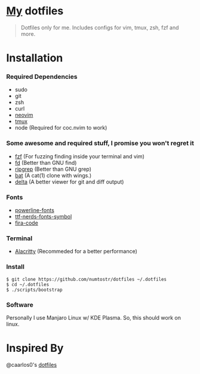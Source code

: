 # [My](https://github.com/numToStr) dotfiles

> Dotfiles only for me. Includes configs for vim, tmux, zsh, fzf and more.

# Installation

### Required Dependencies

-   sudo
-   git
-   zsh
-   curl
-   [neovim](https://github.com/neovim/neovim)
-   [tmux](https://github.com/tmux/tmux)
-   node (Required for coc.nvim to work)

### Some awesome and required stuff, I promise you won't regret it

-   [fzf](https://github.com/junegunn/fzf) (For fuzzing finding inside your terminal and vim)
-   [fd](https://github.com/sharkdp/fd) (Better than GNU find)
-   [ripgrep](https://github.com/BurntSushi/ripgrep) (Better than GNU grep)
-   [bat](https://github.com/sharkdp/bat) (A cat(1) clone with wings.)
-   [delta](https://github.com/dandavison/delta) (A better viewer for git and diff output)

### Fonts

-   [powerline-fonts](https://github.com/powerline/fonts)
-   [ttf-nerds-fonts-symbol](https://www.archlinux.org/packages/community/x86_64/ttf-nerd-fonts-symbols/)
-   [fira-code](https://github.com/tonsky/firacode)

### Terminal

-   [Alacritty](https://github.com/alacritty/alacritty) (Recommeded for a better performance)

### Install

```
$ git clone https://github.com/numtostr/dotfiles ~/.dotfiles
$ cd ~/.dotfiles
$ ./scripts/bootstrap
```

### Software

Personally I use Manjaro Linux w/ KDE Plasma. So, this should work on linux.

# Inspired By

@caarlos0's [dotfiles](https://github.com/caarlos0/dotfiles)

